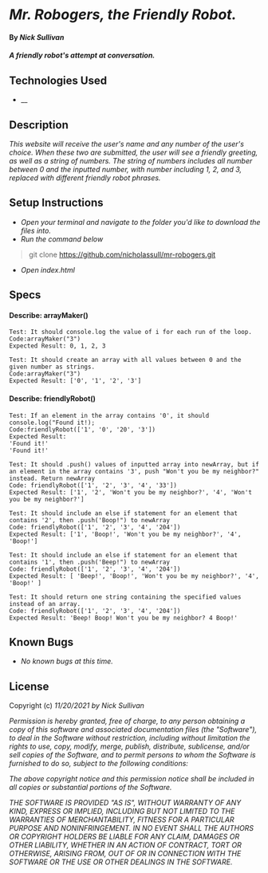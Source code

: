 # _Mr. Robogers, the Friendly Robot._

#### By _**Nick Sullivan**_

#### _A friendly robot's attempt at conversation._

## Technologies Used

* __

## Description

_This website will receive the user's name and any number of the user's choice. When these two are submitted, the user will see a friendly greeting, as well as a string of numbers. The string of numbers includes all number between 0 and the inputted number, with number including 1, 2, and 3, replaced with different friendly robot phrases._

## Setup Instructions

* _Open your terminal and navigate to the folder you'd like to download the files into._
* _Run the command below_
> git clone https://github.com/nicholassull/mr-robogers.git
* _Open index.html_

## Specs
#### Describe: arrayMaker()
```
Test: It should console.log the value of i for each run of the loop.
Code:arrayMaker("3")
Expected Result: 0, 1, 2, 3

Test: It should create an array with all values between 0 and the given number as strings.
Code:arrayMaker("3")
Expected Result: ['0', '1', '2', '3']
```
#### Describe: friendlyRobot()
```
Test: If an element in the array contains '0', it should console.log("Found it!);
Code:friendlyRobot(['1', '0', '20', '3'])
Expected Result: 
'Found it!'
'Found it!'

Test: It should .push() values of inputted array into newArray, but if an element in the array contains '3', push "Won't you be my neighbor?" instead. Return newArray
Code: friendlyRobot(['1', '2', '3', '4', '33']) 
Expected Result: ['1', '2', 'Won't you be my neighbor?', '4', 'Won't you be my neighbor?']

Test: It should include an else if statement for an element that contains '2', then .push('Boop!") to newArray
Code: friendlyRobot(['1', '2', '3', '4', '204']) 
Expected Result: ['1', 'Boop!', 'Won't you be my neighbor?', '4', 'Boop!']

Test: It should include an else if statement for an element that contains '1', then .push('Beep!") to newArray
Code: friendlyRobot(['1', '2', '3', '4', '204']) 
Expected Result: [ 'Beep!', 'Boop!', 'Won't you be my neighbor?', '4', 'Boop!' ]

Test: It should return one string containing the specified values instead of an array.
Code: friendlyRobot(['1', '2', '3', '4', '204']) 
Expected Result: 'Beep! Boop! Won't you be my neighbor? 4 Boop!' 
```
## Known Bugs

* _No known bugs at this time._

## License

Copyright (c) _11/20/2021_ _by Nick Sullivan_


_Permission is hereby granted, free of charge, to any person obtaining a copy of this software and associated documentation files (the "Software"), to deal in the Software without restriction, including without limitation the rights to use, copy, modify, merge, publish, distribute, sublicense, and/or sell copies of the Software, and to permit persons to whom the Software is furnished to do so, subject to the following conditions:_

_The above copyright notice and this permission notice shall be included in all copies or substantial portions of the Software._

_THE SOFTWARE IS PROVIDED "AS IS", WITHOUT WARRANTY OF ANY KIND, EXPRESS OR IMPLIED, INCLUDING BUT NOT LIMITED TO THE WARRANTIES OF MERCHANTABILITY, FITNESS FOR A PARTICULAR PURPOSE AND NONINFRINGEMENT. IN NO EVENT SHALL THE AUTHORS OR COPYRIGHT HOLDERS BE LIABLE FOR ANY CLAIM, DAMAGES OR OTHER LIABILITY, WHETHER IN AN ACTION OF CONTRACT, TORT OR OTHERWISE, ARISING FROM, OUT OF OR IN CONNECTION WITH THE SOFTWARE OR THE USE OR OTHER DEALINGS IN THE SOFTWARE._